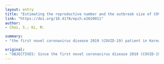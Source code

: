 ```yaml
---
layout: entry
title: "Estimating the reproductive number and the outbreak size of COVID-19 in Korea"
link: "https://doi.org/10.4178/epih.e2020011"
author:
- Choi, S.; Ki, M.

summary:
- "the first novel coronavirus disease 2019 (COVID-19) patient in Korea was diagnosed on January 20, 2020. The first patient's symptom onset date in the Daegu/NGP outbreak was assumed as January 22, 2020 - the R according to the start date of the effect of preventive measures was estimated. To end the outbreak, efforts to reduce the spread of the virus, such as social distancing and wearing masks, are absolutely crucial with the participation of the public."

original:
- "OBJECTIVES: Since the first novel coronavirus disease 2019 (COVID-19) patient in Korea was diagnosed on January 20, 2020, 30 patients were diagnosed until February 17, 2020. However, 5,298 additional patients were confirmed until March 4, 2020. Therefore, our objective was to estimate the reproduction number (R) and evaluate the effectiveness of preventive measures. METHODS: A COVID-19 transmission model (SEIHR) was established to suit the Korean outbreak. The number of daily confirmed cases in Daegu and North Gyeongsang Province (NGP), the main area of outbreak, was used. The first patient' symptom onset date in the Daegu/NGP outbreak was assumed as January 22, 2020. The R according to the start date of the effect of preventive measures was estimated. RESULTS: The estimated R in Hubei Province, China, was 4.0281, whereas the estimated initial R in Korea was 0.555, but later in Daegu/NGP, the value was between 3.472 and 3.543. When the transmission period decreases from 4-day to 2-day, the outbreak ends early, but the peak of the epidemic increases, and the total number of patients does not change greatly. It was found that, if transmission rate decreases, the outbreak ends early, and the size of the peak and the total number of patients also decreases. CONCLUSIONS: To end the COVID-19 epidemic, efforts to reduce the spread of the virus, such as social distancing and wearing masks, are absolutely crucial with the participation of the public, along with the policy of reducing the transmission period by finding and isolating patients as quickly as possible through the efforts of the quarantine authorities."
---
```



